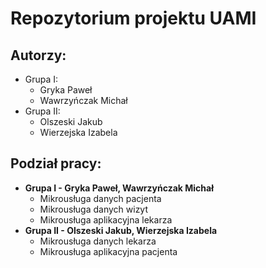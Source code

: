 # Repozytorium projektu UAMI

## Autorzy:
- Grupa I:
	- Gryka Paweł
	- Wawrzyńczak Michał
- Grupa II:
	- Olszeski Jakub
	- Wierzejska Izabela


## Podział pracy: 
- **Grupa I  - Gryka Paweł, Wawrzyńczak Michał**
	- Mikrousługa danych pacjenta
	- Mikrousługa danych wizyt
	- Mikrousługa aplikacyjna lekarza
- **Grupa II  - Olszeski Jakub, Wierzejska Izabela**
	- Mikrousługa danych lekarza
    - Mikrousługa aplikacyjna pacjenta

